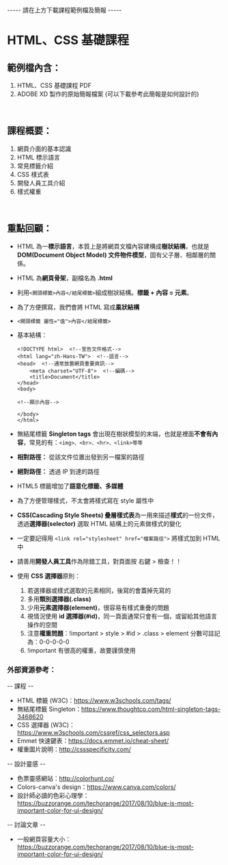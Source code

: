 ----- 請在上方下載課程範例檔及簡報 -----
# HTML、CSS 基礎課程
## 範例檔內含：
1. HTML、CSS 基礎課程 PDF 
2. ADOBE XD 製作的原始簡報檔案 (可以下載參考此簡報是如何設計的)

&nbsp;

## 課程概要：
1. 網頁介面的基本認識
2. HTML 標示語言
3. 常見標籤介紹
4. CSS 樣式表
5. 開發人員工具介紹
6. 樣式權重

&nbsp;

## 重點回顧：
* HTML 為一**標示語言**，本質上是將網頁文檔內容建構成**樹狀結構**，也就是 **DOM(Document Object Model) 文件物件模型**，固有父子層、相鄰層的關係。 
* HTML 為**網頁骨架**，副檔名為 **.html**
* 利用`<開頭標籤>內容</結尾標籤>`組成樹狀結構。**標籤 + 內容 = 元素**。
* 為了方便撰寫，我們會將 HTML 寫成**巢狀結構**
* `<開頭標籤 屬性="值">內容</結尾標籤>`
* 基本結構：

    ```
    <!DOCTYPE html>  <!--宣告文件格式-->
    <html lang="zh-Hans-TW">  <!--語言-->
    <head>  <!--通常放置網頁重要資訊-->
        <meta charset="UTF-8">  <!--編碼-->
        <title>Document</title>
    </head>
    <body>
    
    <!--顯示內容-->
    
    </body>
    </html>
    ```
* 無結尾標籤 **Singleton tags** 會出現在樹狀模型的末端，也就是裡面**不會有內容**，常見的有：`<img>、<br>、<hr>、<link>等等`
* **相對路徑：** 從該文件位置出發到另一檔案的路徑
* **絕對路徑：** 透過 IP 到達的路徑
* HTML5 標籤增加了**語意化標籤、多媒體**
* 為了方便管理樣式，不太會將樣式寫在 style 屬性中
* **CSS(Cascading Style Sheets) 疊層樣式表**為一用來描述**樣式**的一份文件，透過**選擇器(selector)** 選取 HTML 結構上的元素做樣式的變化
* 一定要記得用 `<link rel="stylesheet" href="檔案路徑">` 將樣式加到 HTML 中
* 請善用**開發人員工具**作為除錯工具，對頁面按 右鍵 > 檢查！！
* 使用 **CSS 選擇器**原則：
    1. 若選擇器或樣式選取的元素相同，後寫的會蓋掉先寫的
    2. 多用**類別選擇器(.class)**
    3. 少用**元素選擇器(element)**，很容易有樣式重疊的問題
    4. 視情況使用 **id 選擇器(#id)**，同一頁面通常只會有一個，或留給其他語言操作的空間
    5. 注意**權重問題**：!important > style > #id > .class > element
        分數可註記為：0-0-0-0-0
    6. !important 有很高的權重，故要謹慎使用

### 外部資源參考：
-- 課程 --
* HTML 標籤 (W3C)：https://www.w3schools.com/tags/
* 無結尾標籤 Singleton：https://www.thoughtco.com/html-singleton-tags-3468620
* CSS 選擇器 (W3C)：https://www.w3schools.com/cssref/css_selectors.asp
* Emmet 快速鍵表：https://docs.emmet.io/cheat-sheet/
* 權重圖片說明：http://cssspecificity.com/

-- 設計靈感 --
* 色票靈感網站：http://colorhunt.co/
* Colors-canva's design：https://www.canva.com/colors/
* 設計師必讀的色彩心理學：https://buzzorange.com/techorange/2017/08/10/blue-is-most-important-color-for-ui-design/

-- 討論文章 --
* 一般網頁容量大小：https://buzzorange.com/techorange/2017/08/10/blue-is-most-important-color-for-ui-design/
